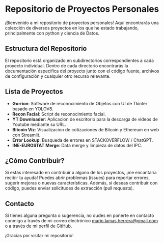 # Repositorio de Proyectos Personales

¡Bienvenido a mi repositorio de proyectos personales! Aquí encontrarás una colección de diversos proyectos en los que he estado trabajando, principalmente con python y ciencia de Datos.

## Estructura del Repositorio

El repositorio está organizado en subdirectorios correspondientes a cada proyecto individual. Dentro de cada directorio encontrarás la documentación específica del proyecto junto con el código fuente, archivos de configuración y cualquier otro recurso relevante.

## Lista de Proyectos

- **Gorrion**: Software de reconocimiento de Objetos con UI de Tkinter basado en YOLOV8.
- **Recon Facial**: Script de reconocimiento facial.
- **YT Downloader**: Aplicacion de escritorio para la descarga de videos de Youtube mediante su URL.
- **Bitcoin Viz**: Visualizacion de cotizaciones de Bitcoin y Ethereum en web con Streamlit.
- **Error Lookup**: Busqueda de errores en STACKOVERFLOW / ChatGPT.
- **INE-EUROSTAT Merge**: Data merge y limpieza de datos del IPC.

## ¿Cómo Contribuir?

Si estás interesado en contribuir a alguno de los proyectos, ¡me encantaría recibir tu ayuda! Puedes abrir problemas (issues) para reportar errores, sugerir mejoras o nuevas características. Además, si deseas contribuir con código, puedes enviar solicitudes de extracción (pull requests).

## Contacto

Si tienes alguna pregunta o sugerencia, no dudes en ponerte en contacto conmigo a través de mi correo electrónico [mario.lamas.herrera@gmail.com](mailto:mario.lamas.herrera@gmail.com) o a través de mi perfil de GitHub.

¡Gracias por visitar mi repositorio!
